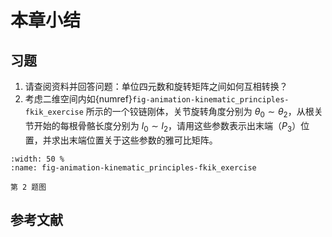 # 本章小结

## 习题

1. 请查阅资料并回答问题：单位四元数和旋转矩阵之间如何互相转换？
2. 考虑二维空间内如{numref}`fig-animation-kinematic_principles-fkik_exercise` 所示的一个铰链刚体，关节旋转角度分别为 $\theta_0\sim\theta_2$，从根关节开始的每根骨骼长度分别为 $l_0\sim l_2$，请用这些参数表示出末端（$P_3$）位置，并求出末端位置关于这些参数的雅可比矩阵。

```{figure} fig/animation-kinematic_principles-fkik_exercise.png
:width: 50 %
:name: fig-animation-kinematic_principles-fkik_exercise

第 2 题图
```

## 参考文献
